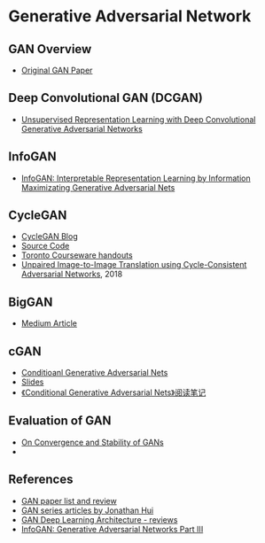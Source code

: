 
# Generative Adversarial Network

## GAN Overview

  * [Original GAN Paper](https://papers.nips.cc/paper/5423-generative-adversarial-nets.pdf)

## Deep Convolutional GAN (DCGAN)

  * [Unsupervised Representation Learning with Deep Convolutional Generative Adversarial Networks](https://arxiv.org/abs/1511.06434)

## InfoGAN

  * [InfoGAN: Interpretable Representation Learning by Information Maximizating Generative Adversarial Nets](https://arxiv.org/pdf/1606.03657.pdf)

## CycleGAN

  * [CycleGAN Blog](https://hardikbansal.github.io/CycleGANBlog/)
  * [Source Code](https://github.com/junyanz/CycleGAN)
  * [Toronto Courseware handouts](http://www.cs.toronto.edu/~rgrosse/courses/csc321_2018/assignments/a4-handout.pdf)
  * [Unpaired Image-to-Image Translation using Cycle-Consistent Adversarial Networks](https://arxiv.org/pdf/1703.10593.pdf), 2018

## BigGAN

  * [Medium Article](https://medium.com/syncedreview/biggan-a-new-state-of-the-art-in-image-synthesis-cf2ec5694024)
  
## cGAN

  * [Conditioanl Generative Adversarial Nets](https://arxiv.org/abs/1411.1784)
  * [Slides](https://filebox.ece.vt.edu/~jbhuang/teaching/ece6554/sp17/lectures/cGAN-topic.pdf)
  * [《Conditional Generative Adversarial Nets》阅读笔记](https://zhuanlan.zhihu.com/p/23648795)

## Evaluation of GAN

  * [On Convergence and Stability of GANs](https://arxiv.org/abs/1705.07215)
  * 

## References

  * [GAN paper list and review](https://spark-in.me/post/gan-paper-review)
  * [GAN series articles by Jonathan Hui](https://medium.com/@jonathan_hui/gan-gan-series-2d279f906e7b?source=user_profile---------36------------------)
  * [GAN Deep Learning Architecture - reviews](https://sigmoidal.io/beginners-review-of-gan-architectures/)
  * [InfoGAN: Generative Adversarial Networks Part III](https://towardsdatascience.com/infogan-generative-adversarial-networks-part-iii-380c0c6712cd)
